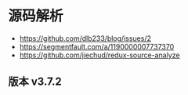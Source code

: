 # 源码解析 
+ https://github.com/dlb233/blog/issues/2
+ https://segmentfault.com/a/1190000007737370
+ https://github.com/jiechud/redux-source-analyze


## 版本 v3.7.2 

